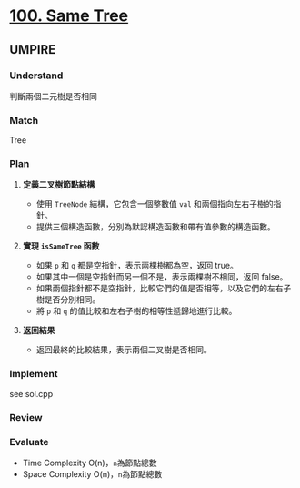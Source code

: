 # [100. Same Tree](https://leetcode.com/problems/same-tree/description/)
## UMPIRE 
### Understand
判斷兩個二元樹是否相同
### Match
Tree
### Plan
1. **定義二叉樹節點結構**
    - 使用 `TreeNode` 結構，它包含一個整數值 `val` 和兩個指向左右子樹的指針。
    - 提供三個構造函數，分別為默認構造函數和帶有值參數的構造函數。

2. **實現 `isSameTree` 函數**
    - 如果 `p` 和 `q` 都是空指針，表示兩棵樹都為空，返回 true。
    - 如果其中一個是空指針而另一個不是，表示兩棵樹不相同，返回 false。
    - 如果兩個指針都不是空指針，比較它們的值是否相等，以及它們的左右子樹是否分別相同。
    - 將 `p` 和 `q` 的值比較和左右子樹的相等性遞歸地進行比較。

3. **返回結果**
    - 返回最終的比較結果，表示兩個二叉樹是否相同。

### Implement
see sol.cpp
### Review

### Evaluate
* Time Complexity O(n)，`n`為節點總數
* Space Complexity O(n)，`n`為節點總數
